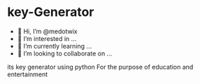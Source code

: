 # key-Generator

- 👋 Hi, I’m @medotwix
- 👀 I’m interested in ...
- 🌱 I’m currently learning ...
- 💞️ I’m looking to collaborate on ...

<!--- its a key Generator using python For the purpose of education and entertainment
 installation : 
$ pkg update 
$ pkg install python 
$ git clone https://github.com/medotwix/key-Generator
$ cd key-Generator
$ python Medo7x.py
   ,..--->


its key generator using python For the purpose of education and entertainment

